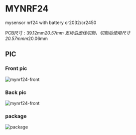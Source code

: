 # MYNRF24
mysensor nrf24 with battery cr2032/cr2450 

PCB尺寸 : 39.12mm*20.57mm 支持沿虚线切割，切割后使用尺寸20.57mmm*20.06mm

## PIC
### Front pic

![mynrf24-front](https://github.com/huexpub/MYNRF24/blob/master/doc/front.png)

### Back pic

![mynrf24-front](https://github.com/huexpub/MYNRF24/blob/master/doc/back.png)

### package 

![package](https://github.com/huexpub/MYNRF24/blob/master/doc/package.jpg)
